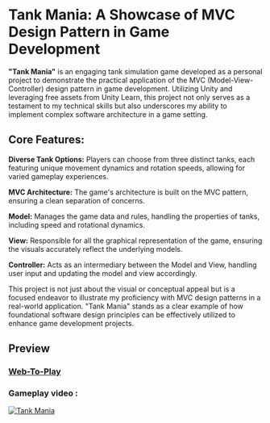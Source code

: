 # Tank Mania: A Showcase of MVC Design Pattern in Game Development

**"Tank Mania"** is an engaging tank simulation game developed as a personal project to demonstrate the practical application of the MVC (Model-View-Controller) design pattern in game development. Utilizing Unity and leveraging free assets from Unity Learn, this project not only serves as a testament to my technical skills but also underscores my ability to implement complex software architecture in a game setting.

## Core Features:

**Diverse Tank Options:** Players can choose from three distinct tanks, each featuring unique movement dynamics and rotation speeds, allowing for varied gameplay experiences.

**MVC Architecture:** The game's architecture is built on the MVC pattern, ensuring a clean separation of concerns.

**Model:** Manages the game data and rules, handling the properties of tanks, including speed and rotational dynamics.

**View:** Responsible for all the graphical representation of the game, ensuring the visuals accurately reflect the underlying models.

**Controller:** Acts as an intermediary between the Model and View, handling user input and updating the model and view accordingly.



This project is not just about the visual or conceptual appeal but is a focused endeavor to illustrate my proficiency with MVC design patterns in a real-world application. "Tank Mania" stands as a clear example of how foundational software design principles can be effectively utilized to enhance game development projects.

## Preview

### [Web-To-Play](https://outscal.com/devmaheswari2017/game/play-tank-mania-game)


### Gameplay video :

[![Tank Mania](https://img.youtube.com/vi/e4wOVcL9F-U/0.jpg)](https://www.youtube.com/watch?v=e4wOVcL9F-U)
 

